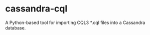 cassandra-cql
=============

A Python-based tool for importing CQL3 *.cql files into a Cassandra database. 
